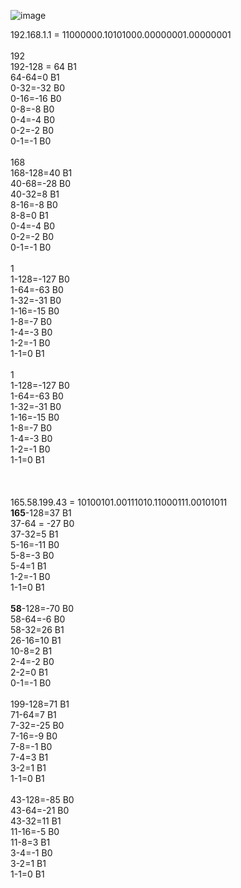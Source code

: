 ![image](https://i.imgur.com/OO3sq0l.png)

192.168.1.1 = 11000000.10101000.00000001.00000001  
   
192  
192-128 = 64 B1  
64-64=0 B1  
0-32=-32 B0  
0-16=-16 B0  
0-8=-8 B0  
0-4=-4 B0  
0-2=-2 B0  
0-1=-1 B0  
   
168  
168-128=40 B1  
40-68=-28 B0  
40-32=8 B1  
8-16=-8 B0  
8-8=0 B1  
0-4=-4 B0  
0-2=-2 B0  
0-1=-1 B0  
   
1  
1-128=-127 B0  
1-64=-63 B0  
1-32=-31 B0  
1-16=-15 B0  
1-8=-7 B0  
1-4=-3 B0  
1-2=-1 B0  
1-1=0 B1  
   
1  
1-128=-127 B0  
1-64=-63 B0  
1-32=-31 B0  
1-16=-15 B0  
1-8=-7 B0  
1-4=-3 B0  
1-2=-1 B0  
1-1=0 B1  
   
   
   
165.58.199.43 = 10100101.00111010.11000111.00101011  
**165**-128=37 B1  
37-64 = -27 B0  
37-32=5 B1  
5-16=-11 B0  
5-8=-3 B0  
5-4=1 B1  
1-2=-1 B0  
1-1=0 B1  
   
**58**-128=-70 B0  
58-64=-6 B0  
58-32=26 B1  
26-16=10 B1  
10-8=2 B1  
2-4=-2 B0  
2-2=0 B1  
0-1=-1 B0  
   
199-128=71 B1  
71-64=7 B1  
7-32=-25 B0  
7-16=-9 B0  
7-8=-1 B0  
7-4=3 B1  
3-2=1 B1  
1-1=0 B1  
   
43-128=-85 B0  
43-64=-21 B0  
43-32=11 B1  
11-16=-5 B0  
11-8=3 B1  
3-4=-1 B0  
3-2=1 B1  
1-1=0 B1